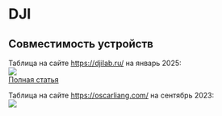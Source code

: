 # DJI

## Совместимость устройств
Таблица на сайте https://djilab.ru/ на январь 2025:  
![](https://djilab.ru/wp-content/uploads/2025/01/dji_table-723x1024.webp)  
[Полная статья](https://djilab.ru/dji-fpv-compatibility/)

Таблица на сайте https://oscarliang.com/ на сентябрь 2023:  
![](https://oscarliang.com/wp-content/uploads/2023/01/dji-compatibility-goggles-2-v1-v2-O3-Air-Unit-vista-link-remote-controller-avata-drone-update-sep-2023.jpg)
